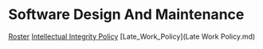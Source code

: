 # Software Design And Maintenance

[Roster](roster.md)
[Intellectual Integrity Policy](Integrity_Policy.md)
[Late_Work_Policy](Late Work Policy.md)
